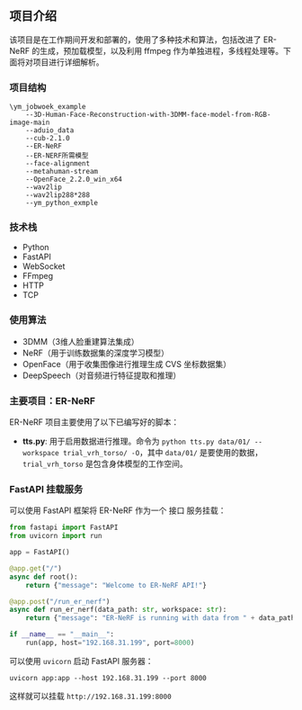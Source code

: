 ## 项目介绍

该项目是在工作期间开发和部署的，使用了多种技术和算法，包括改进了 ER-NeRF 的生成，预加载模型，以及利用 ffmpeg 作为单独进程，多线程处理等。下面将对项目进行详细解析。

### 项目结构

```
\ym_jobwoek_example
    --3D-Human-Face-Reconstruction-with-3DMM-face-model-from-RGB-image-main
    --aduio_data
    --cub-2.1.0
    --ER-NeRF
    --ER-NERF所需模型
    --face-alignment
    --metahuman-stream
    --OpenFace_2.2.0_win_x64
    --wav2lip
    --wav2lip288*288
    --ym_python_exmple
```

### 技术栈

- Python
- FastAPI
- WebSocket
- FFmpeg
- HTTP
- TCP

### 使用算法

- 3DMM（3维人脸重建算法集成）
- NeRF（用于训练数据集的深度学习模型）
- OpenFace（用于收集图像进行推理生成 CVS 坐标数据集）
- DeepSpeech（对音频进行特征提取和推理）

### 主要项目：ER-NeRF

ER-NeRF 项目主要使用了以下已编写好的脚本：

- **tts.py**: 用于启用数据进行推理。命令为 `python tts.py data/01/ --workspace trial_vrh_torso/ -O`，其中 `data/01/` 是要使用的数据，`trial_vrh_torso` 是包含身体模型的工作空间。

### FastAPI 挂载服务

可以使用 FastAPI 框架将 ER-NeRF 作为一个 接口 服务挂载：

```python
from fastapi import FastAPI
from uvicorn import run

app = FastAPI()

@app.get("/")
async def root():
    return {"message": "Welcome to ER-NeRF API!"}

@app.post("/run_er_nerf")
async def run_er_nerf(data_path: str, workspace: str):
    return {"message": "ER-NeRF is running with data from " + data_path}

if __name__ == "__main__":
    run(app, host="192.168.31.199", port=8000)
```

可以使用 `uvicorn` 启动 FastAPI 服务器：

```
uvicorn app:app --host 192.168.31.199 --port 8000
```

这样就可以挂载 `http://192.168.31.199:8000` 
